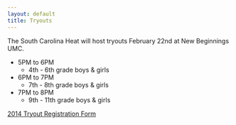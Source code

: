 ```yaml
---
layout: default
title: Tryouts
---
```

The South Carolina Heat will host tryouts February 22nd at New Beginnings UMC.

* 5PM to 6PM
    * 4th - 6th grade boys & girls
* 6PM to 7PM
    * 7th - 8th grade boys & girls
* 7PM to 8PM
    * 9th - 11th grade boys & girls

[2014 Tryout Registration Form](/documents/2014_SC_Heat_Tryout_Registration.pdf)
